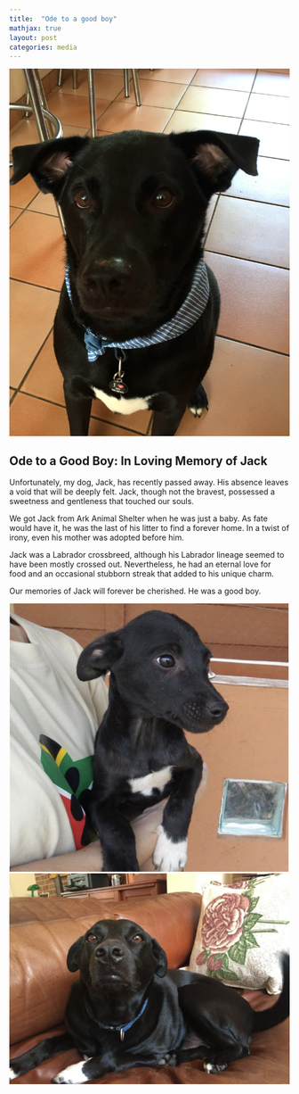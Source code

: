 ```yaml
---
title:  "Ode to a good boy"
mathjax: true
layout: post
categories: media
---
```

![Jack](/assets/images/IMG_0521.JPG)
## Ode to a Good Boy: In Loving Memory of Jack

Unfortunately, my dog, Jack, has recently passed away. His absence leaves a void that will be deeply felt. Jack, though not the bravest, possessed a sweetness and gentleness that touched our souls.

We got Jack from Ark Animal Shelter when he was just a baby. As fate would have it, he was the last of his litter to find a forever home. In a twist of irony, even his mother was adopted before him.

Jack was a Labrador crossbreed, although his Labrador lineage seemed to have been mostly crossed out. Nevertheless, he had an eternal love for food and an occasional stubborn streak that added to his unique charm.

Our memories of Jack will forever be cherished. He was a good boy.

![adoptionPhoto](/assets/images/jackBaby.png)
![SleepyBoy](/assets/images/IMG_0431.JPG)